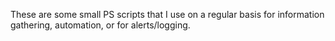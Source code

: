 These are some small PS scripts that I use on a regular basis for information gathering, automation, or for alerts/logging. 
